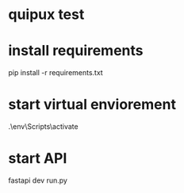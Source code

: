# quipux test

# install requirements
pip install -r requirements.txt

# start virtual enviorement
.\env\Scripts\activate

# start API
fastapi dev run.py
